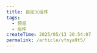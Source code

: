 ```yaml
---
title: 自定义组件
tags:
  - 预览
  - 组件
createTime: 2025/05/13 20:54:07
permalink: /article/vfnya9t5/
---
```


<CustomComponent />
